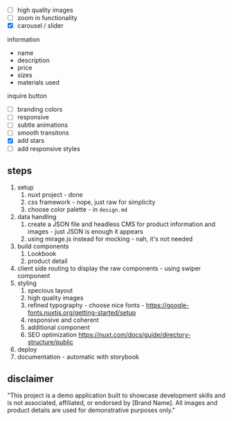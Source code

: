 
- [ ] high quality images
- [ ] zoom in functionality
- [x] carousel / slider

information
- name
- description
- price
- sizes
- materials used

inquire button
- [ ] branding colors
- [ ] responsive
- [ ] subtle animations
- [ ] smooth transitons
- [x] add stars
- [ ] add responsive styles

## steps
1. setup 
   1. nuxt project - done
   2. css framework - nope, just raw for simplicity
   3. choose color palette -  in `design.md`
2. data handling
   1. create a JSON file and headless CMS for product information and images - just JSON is enough it appears
   2. using mirage.js instead for mocking - nah, it's not needed
3. build components
   1. Lookbook
   2. product detail
4. client side routing to display the raw components - using swiper component
5. styling
   1. specious layout
   2. high quality images 
   3. refined typography - choose nice fonts - https://google-fonts.nuxtjs.org/getting-started/setup
   4. responsive and coherent
   5. additional component
   6. SEO optimization https://nuxt.com/docs/guide/directory-structure/public
6. deploy
7. documentation - automatic with storybook

## disclaimer
"This project is a demo application built to showcase development skills and is not associated, affiliated, or endorsed by [Brand Name]. All images and product details are used for demonstrative purposes only."
